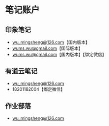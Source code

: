 # 笔记账户







## 印象笔记

* wu_mingsheng@126.com【国内版本】
* wums.wu@gmail.com【国际版本】
* wums.wu@gmail.com【国内版本】【绑定微信】

## 有道云笔记

* wu_mingsheng@126.com
* 18201182004【绑定微信】

## 作业部落

* wu_mingsheng@126.com

